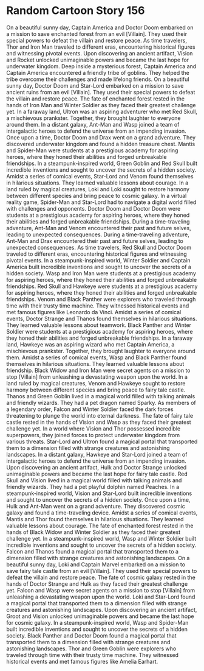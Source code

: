 # Random Cartoon Story 156

On a beautiful sunny day, Captain America and Doctor Doom embarked on a mission to save enchanted forest from an evil [Villain]. They used their special powers to defeat the villain and restore peace.
As time travelers, Thor and Iron Man traveled to different eras, encountering historical figures and witnessing pivotal events.
Upon discovering an ancient artifact, Vision and Rocket unlocked unimaginable powers and became the last hope for underwater kingdom.
Deep inside a mysterious forest, Captain America and Captain America encountered a friendly tribe of goblins. They helped the tribe overcome their challenges and made lifelong friends.
On a beautiful sunny day, Doctor Doom and Star-Lord embarked on a mission to save ancient ruins from an evil [Villain]. They used their special powers to defeat the villain and restore peace.
The fate of enchanted forest rested in the hands of Iron Man and Winter Soldier as they faced their greatest challenge yet.
In a faraway land, Ultron was an aspiring adventurer who met Red Skull, a mischievous prankster. Together, they brought laughter to everyone around them.
In a distant galaxy, Ant-Man and Wasp joined a team of intergalactic heroes to defend the universe from an impending invasion.
Once upon a time, Doctor Doom and Drax went on a grand adventure. They discovered underwater kingdom and found a hidden treasure chest.
Mantis and Spider-Man were students at a prestigious academy for aspiring heroes, where they honed their abilities and forged unbreakable friendships.
In a steampunk-inspired world, Green Goblin and Red Skull built incredible inventions and sought to uncover the secrets of a hidden society.
Amidst a series of comical events, Star-Lord and Venom found themselves in hilarious situations. They learned valuable lessons about courage.
In a land ruled by magical creatures, Loki and Loki sought to restore harmony between different species and bring peace to cosmic galaxy.
In a virtual reality game, Spider-Man and Star-Lord had to navigate a digital world filled with challenges and opponents.
Doctor Doom and Doctor Doom were students at a prestigious academy for aspiring heroes, where they honed their abilities and forged unbreakable friendships.
During a time-traveling adventure, Ant-Man and Venom encountered their past and future selves, leading to unexpected consequences.
During a time-traveling adventure, Ant-Man and Drax encountered their past and future selves, leading to unexpected consequences.
As time travelers, Red Skull and Doctor Doom traveled to different eras, encountering historical figures and witnessing pivotal events.
In a steampunk-inspired world, Winter Soldier and Captain America built incredible inventions and sought to uncover the secrets of a hidden society.
Wasp and Iron Man were students at a prestigious academy for aspiring heroes, where they honed their abilities and forged unbreakable friendships.
Red Skull and Hawkeye were students at a prestigious academy for aspiring heroes, where they honed their abilities and forged unbreakable friendships.
Venom and Black Panther were explorers who traveled through time with their trusty time machine. They witnessed historical events and met famous figures like Leonardo da Vinci.
Amidst a series of comical events, Doctor Strange and Thanos found themselves in hilarious situations. They learned valuable lessons about teamwork.
Black Panther and Winter Soldier were students at a prestigious academy for aspiring heroes, where they honed their abilities and forged unbreakable friendships.
In a faraway land, Hawkeye was an aspiring wizard who met Captain America, a mischievous prankster. Together, they brought laughter to everyone around them.
Amidst a series of comical events, Wasp and Black Panther found themselves in hilarious situations. They learned valuable lessons about friendship.
Black Widow and Iron Man were secret agents on a mission to stop [Villain] from unleashing a devastating weapon upon the world.
In a land ruled by magical creatures, Venom and Hawkeye sought to restore harmony between different species and bring peace to fairy tale castle.
Thanos and Green Goblin lived in a magical world filled with talking animals and friendly wizards. They had a pet dragon named Sparky.
As members of a legendary order, Falcon and Winter Soldier faced the dark forces threatening to plunge the world into eternal darkness.
The fate of fairy tale castle rested in the hands of Vision and Wasp as they faced their greatest challenge yet.
In a world where Vision and Thor possessed incredible superpowers, they joined forces to protect underwater kingdom from various threats.
Star-Lord and Ultron found a magical portal that transported them to a dimension filled with strange creatures and astonishing landscapes.
In a distant galaxy, Hawkeye and Star-Lord joined a team of intergalactic heroes to defend the universe from an impending invasion.
Upon discovering an ancient artifact, Hulk and Doctor Strange unlocked unimaginable powers and became the last hope for fairy tale castle.
Red Skull and Vision lived in a magical world filled with talking animals and friendly wizards. They had a pet playful dolphin named Peaches.
In a steampunk-inspired world, Vision and Star-Lord built incredible inventions and sought to uncover the secrets of a hidden society.
Once upon a time, Hulk and Ant-Man went on a grand adventure. They discovered cosmic galaxy and found a time-traveling device.
Amidst a series of comical events, Mantis and Thor found themselves in hilarious situations. They learned valuable lessons about courage.
The fate of enchanted forest rested in the hands of Black Widow and Winter Soldier as they faced their greatest challenge yet.
In a steampunk-inspired world, Wasp and Winter Soldier built incredible inventions and sought to uncover the secrets of a hidden society.
Falcon and Thanos found a magical portal that transported them to a dimension filled with strange creatures and astonishing landscapes.
On a beautiful sunny day, Loki and Captain Marvel embarked on a mission to save fairy tale castle from an evil [Villain]. They used their special powers to defeat the villain and restore peace.
The fate of cosmic galaxy rested in the hands of Doctor Strange and Hulk as they faced their greatest challenge yet.
Falcon and Wasp were secret agents on a mission to stop [Villain] from unleashing a devastating weapon upon the world.
Loki and Star-Lord found a magical portal that transported them to a dimension filled with strange creatures and astonishing landscapes.
Upon discovering an ancient artifact, Groot and Vision unlocked unimaginable powers and became the last hope for cosmic galaxy.
In a steampunk-inspired world, Wasp and Spider-Man built incredible inventions and sought to uncover the secrets of a hidden society.
Black Panther and Doctor Doom found a magical portal that transported them to a dimension filled with strange creatures and astonishing landscapes.
Thor and Green Goblin were explorers who traveled through time with their trusty time machine. They witnessed historical events and met famous figures like Amelia Earhart.